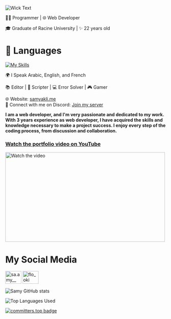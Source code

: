 ![Wick Text](https://readme-typing-svg.herokuapp.com?font=Fira+Code&pause=1000&color=38B6FF&width=435&lines=Hi+there%2C+I'm+Samy+Akli+%F0%9F%91%8B)

👨‍💻 Programmer | 🌐 Web Developer

🎓 Graduate of Racine University | ✨ 22 years old

# 🔧 Languages

[![My Skills](https://skillicons.dev/icons?i=python,django,html,css,bootstrap,js,php,laravel,mysql)](https://wickdev.xyz/)

🌍 I Speak Arabic, English, and French

📚 Editor | 📜 Scripter | 💻 Error Solver | 🎮 Gamer

🌐 Website: [samyakli.me](https://floki3.github.io/samyakli.me/)<br>
💬 Connect with me on Discord: [Join my server](https://discord.gg/Ejp4da5Rb7)

**I am a web developer, and I'm very passionate and dedicated to my work. With 3 years experience as web developer, I have acquired the skills and knowledge necessary to make a project success. I enjoy every step of the coding process, from discussion and collaboration.**

### [Watch the portfolio video on YouTube](https://youtu.be/CLut_s87Rl0)

<a href="https://youtu.be/CLut_s87Rl0" target="_blank">
    <img src="https://img.youtube.com/vi/CLut_s87Rl0/maxresdefault.jpg" alt="Watch the video" width="500" height="281">
</a>

# My Social Media

<p align="left">
<a href="https://instagram.com/sa.amy__" target="blank"><img align="center" src="https://raw.githubusercontent.com/rahuldkjain/github-profile-readme-generator/master/src/images/icons/Social/instagram.svg" alt="sa.amy__" height="40" width="50" /></a>
<a href="https://discord.gg/flo_oki" target="blank"><img align="center" src="https://www.svgrepo.com/show/353655/discord-icon.svg" alt="flo_oki" height="40" width="50" /></a>
</p>

![Samy GitHub stats](https://github-readme-stats.vercel.app/api?username=FLOKI3&show_icons=true&theme=transparent)

![Top Languages Used](https://github-readme-stats.vercel.app/api/top-langs/?username=FLOKI3&layout=donut) 

[![committers.top badge](https://user-badge.committers.top/morocco/USERNAME.svg)](https://user-badge.committers.top/morocco/FLOKI3)


